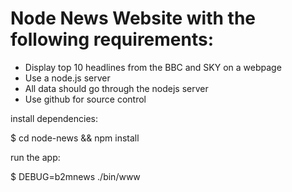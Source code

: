 Node News Website with the following requirements:
==================================================

- Display top 10 headlines from the BBC and SKY on a webpage
- Use a node.js server
- All data should go through the nodejs server
- Use github for source control

install dependencies:

 $ cd node-news  && npm install

run the app:

 $ DEBUG=b2mnews ./bin/www
